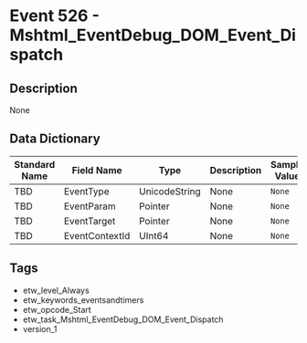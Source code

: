 # Event 526 - Mshtml_EventDebug_DOM_Event_Dispatch

## Description
None

## Data Dictionary
|Standard Name|Field Name|Type|Description|Sample Value|
|---|---|---|---|---|
|TBD|EventType|UnicodeString|None|`None`|
|TBD|EventParam|Pointer|None|`None`|
|TBD|EventTarget|Pointer|None|`None`|
|TBD|EventContextId|UInt64|None|`None`|

## Tags
* etw_level_Always
* etw_keywords_eventsandtimers
* etw_opcode_Start
* etw_task_Mshtml_EventDebug_DOM_Event_Dispatch
* version_1